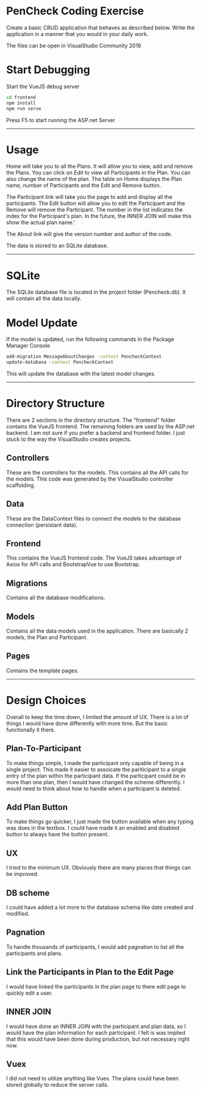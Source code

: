 ﻿# PenCheck Coding Exercise

Create a basic CRUD application that behaves as described below. Write the application in a manner that you would in your daily work.

The files can be open in VisualStudio Community 2019

# Start Debugging 

 Start the VueJS debug server
``` bash
cd frontend
npm install
npm run serve
```

Press F5 to start running the ASP.net Server

---

# Usage
Home will take you to all the Plans.  It will allow you to view, add and remove the Plans.  You can click on Edit to view all Participants in the Plan.  You can also change the name of the plan.  The table on Home displays the Plan name, number of Participants and the Edit and Remove button.

The Participant link will take you the page to add and display all the participants.  The Edit button will allow you to edit the Participant and the Remove will remove the Participant.  The number in the list indicates the index for the Participant's plan.  In the future, the INNER JOIN will make this show the actual plan name.'

The About link will give the version number and author of the code.

The data is stored to an SQLite database.

---

# SQLite
The SQLite database file is located in the project folder (Pencheck.db).  It will contain all the data locally.


# Model Update
If the model is updated, run the following commands in the Package Manager Console
```bash
add-migration MessageAboutChanges -context PencheckContext
update-database -context PencheckContext
```
This will update the database with the latest model changes.

---

# Directory Structure
There are 2 sections in the directory structure.  The "frontend" folder contains the VueJS frontend.  The remaining folders are used by the ASP.net backend.
I am not sure if you prefer a backend and frontend folder.  I just stuck to the way the VisualStudio creates projects.

## Controllers
These are the controllers for the models.  This contains all the API calls for the models.  This code was generated by the VisualStudio controller scaffolding.

## Data
These are the DataContext files to connect the models to the database connection (persistant data).

## Frontend
This contains the VueJS frontend code.  The VueJS takes advantage of Axios for API calls and BootstrapVue to use Bootstrap.

## Migrations
Contains all the database modifications.

## Models
Contains all the data models used in the application.  There are basically 2 models, the Plan and Participant.

## Pages
Contains the template pages.

---

# Design Choices
Overall to keep the time down, I limited the amount of UX.  There is a lot of things I would have done differently with more time.  But the basic functionally it there.


## Plan-To-Participant
To make things simple, I made the participant only capable of being in a single project.
This made it easier to assoicate the pariticipant to a single entry of the plan within the participant data.
If the participant could be in more than one plan, then I would have changed the scheme differently.  I would need to think about how to handle when a participant is deleted.

## Add Plan Button
To make things go quicker, I just made the button available when any typing was does in the textbox.  I could have made it an enabled and disabled button to always have the button present.

## UX
I tried to the minimum UX.  Obviously there are many places that things can be improved.

## DB scheme
I could have added a lot more to the database schema like date created and modified.

## Pagnation
To handle thousands of participants, I would add pagnation to list all the participants and plans.

## Link the Participants in Plan to the Edit Page
I would have linked the participants in the plan page to there edit page to quickly edit a user.  

## INNER JOIN
I would have done an INNER JOIN with the participant and plan data, so I would have the plan information for each participant.  I felt is was implied that this would have been done during production, but not necessary right now.

## Vuex
I did not need to utilize anything like Vuex.  The plans could have been stored globally to reduce the server calls.